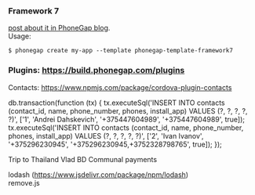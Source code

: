 
### Framework 7  
[post about it in PhoneGap blog](http://phonegap.com/blog/2015/11/30/framework7/).   
Usage:

    $ phonegap create my-app --template phonegap-template-framework7
    
    
### Plugins: https://build.phonegap.com/plugins
Contacts: https://www.npmjs.com/package/cordova-plugin-contacts

db.transaction(function (tx) {
    tx.executeSql('INSERT INTO contacts (contact_id, name, phone_number, phones, install_app) VALUES (?, ?, ?, ?, ?)', ['1', 'Andrei Dahskevich', '+375447604989', '+375447604989', true]);
    tx.executeSql('INSERT INTO contacts (contact_id, name, phone_number, phones, install_app) VALUES (?, ?, ?, ?, ?)', ['2', 'Ivan Ivanov', '+375296230945', '+375296230945,+3752328798765', true]);
});

Trip to Thailand
Vlad BD
Communal payments

lodash (https://www.jsdelivr.com/package/npm/lodash)  
remove.js
